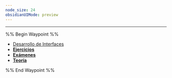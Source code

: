 ```yaml
---
node_size: 24
obsidianUIMode: preview
---
```

---
%% Begin Waypoint %%
- [Desarrollo de Interfaces](./Desarrollo%20de%20Interfaces.md)
- **[Ejercicios](./Ejercicios/Ejercicios.md)**
- **[Exámenes](./Ex%C3%A1menes/Ex%C3%A1menes.md)**
- **[Teoría](./Teor%C3%ADa/Teor%C3%ADa.md)**

%% End Waypoint %%